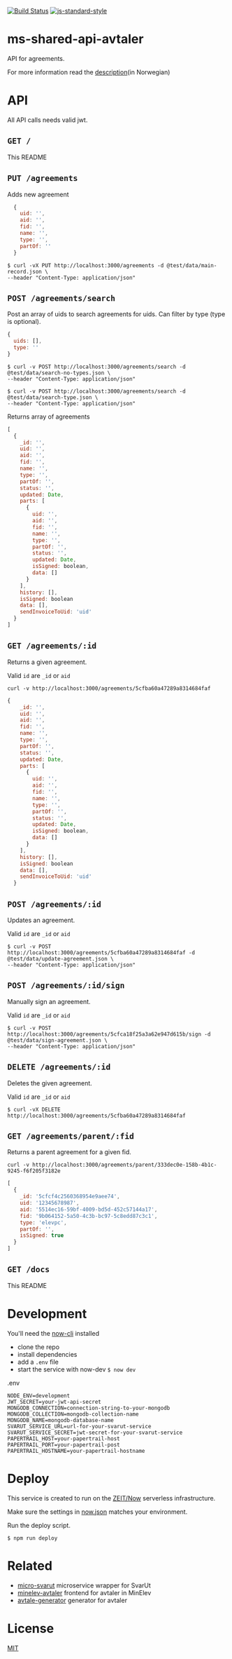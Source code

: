[![Build Status](https://travis-ci.com/vtfk/ms-shared-api-avtaler.svg?branch=master)](https://travis-ci.com/vtfk/ms-shared-api-avtaler)
[![js-standard-style](https://img.shields.io/badge/code%20style-standard-brightgreen.svg?style=flat)](https://github.com/feross/standard)

# ms-shared-api-avtaler

API for agreements.

For more information read the [description](docs/beskrivelse.md)(in Norwegian)

# API

All API calls needs valid jwt.

## ```GET /```

This README

## ```PUT /agreements```

Adds new agreement

```JavaScript
  {
    uid: '',
    aid: '',
    fid: '',
    name: '',
    type: '',
    partOf: ''
  } 
```

```
$ curl -vX PUT http://localhost:3000/agreements -d @test/data/main-record.json \
--header "Content-Type: application/json"
```

## ```POST /agreements/search```

Post an array of uids to search agreements for uids.
Can filter by type (type is optional).

```JavaScript
{
  uids: [],
  type: ''
}
```

```
$ curl -v POST http://localhost:3000/agreements/search -d @test/data/search-no-types.json \
--header "Content-Type: application/json"
```

```
$ curl -v POST http://localhost:3000/agreements/search -d @test/data/search-type.json \
--header "Content-Type: application/json"
```

Returns array of agreements 

```JavaScript
[
  {
    _id: '',
    uid: '',
    aid: '',
    fid: '',
    name: '',
    type: '',
    partOf: '',
    status: '',
    updated: Date,
    parts: [
      {
        uid: '',
        aid: '',
        fid: '',
        name: '',
        type: '',
        partOf: '',
        status: '',
        updated: Date,
        isSigned: boolean,
        data: []
      }
    ],
    history: [],
    isSigned: boolean
    data: [],
    sendInvoiceToUid: 'uid'
  }  
]
```

## ```GET /agreements/:id```

Returns a given agreement.

Valid `id` are `_id` or `aid`

```
curl -v http://localhost:3000/agreements/5cfba60a47289a8314684faf
```

```JavaScript
{
    _id: '',
    uid: '',
    aid: '',
    fid: '',
    name: '',
    type: '',
    partOf: '',
    status: '',
    updated: Date,
    parts: [
      {
        uid: '',
        aid: '',
        fid: '',
        name: '',
        type: '',
        partOf: '',
        status: '',
        updated: Date,
        isSigned: boolean,
        data: []
      }
    ],
    history: [],
    isSigned: boolean
    data: [],
    sendInvoiceToUid: 'uid'
  }
```

## ```POST /agreements/:id```

Updates an agreement.

Valid `id` are `_id` or `aid`

```
$ curl -v POST http://localhost:3000/agreements/5cfba60a47289a8314684faf -d @test/data/update-agreement.json \
--header "Content-Type: application/json"
```

## ```POST /agreements/:id/sign```

Manually sign an agreement.

Valid `id` are `_id` or `aid`

```
$ curl -v POST http://localhost:3000/agreements/5cfca18f25a3a62e947d615b/sign -d @test/data/sign-agreement.json \
--header "Content-Type: application/json"
```

## ```DELETE /agreements/:id```

Deletes the given agreement.

Valid `id` are `_id` or `aid`

```
$ curl -vX DELETE http://localhost:3000/agreements/5cfba60a47289a8314684faf
```

## ```GET /agreements/parent/:fid```

Returns a parent agreement for a given fid.

```
curl -v http://localhost:3000/agreements/parent/333dec0e-158b-4b1c-9245-f6f205f3182e
```

```JavaScript
[
  {
    _id: '5cfcf4c2560368954e9aee74',
    uid: '12345678987',
    aid: '5514ec16-59bf-4009-bd5d-452c57144a17',
    fid: '9b064152-5a50-4c3b-bc97-5c8edd87c3c1',
    type: 'elevpc',
    partOf: '',
    isSigned: true
  }
]
```

## ```GET /docs```

This README

# Development

You'll need the [now-cli](https://zeit.co/now) installed

- clone the repo
- install dependencies
- add a `.env` file
- start the service with now-dev ```$ now dev```

.env

```
NODE_ENV=development
JWT_SECRET=your-jwt-api-secret
MONGODB_CONNECTION=connection-string-to-your-mongodb
MONGODB_COLLECTION=mongodb-collection-name
MONGODB_NAME=mongodb-database-name
SVARUT_SERVICE_URL=url-for-your-svarut-service
SVARUT_SERVICE_SECRET=jwt-secret-for-your-svarut-service
PAPERTRAIL_HOST=your-papertrail-host
PAPERTRAIL_PORT=your-papertrail-post
PAPERTRAIL_HOSTNAME=your-papertrail-hostname
```

# Deploy

This service is created to run on the [ZEIT/Now](https://zeit.co/now) serverless infrastructure.

Make sure the settings in [now.json](now.json) matches your environment.

Run the deploy script.

```
$ npm run deploy
```

# Related

- [micro-svarut](https://github.com/telemark/micro-svarut) microservice wrapper for SvarUt
- [minelev-avtaler](https://github.com/telemark/minelev-avtaler) frontend for avtaler in MinElev
- [avtale-generator](https://github.com/telemark/avtale-generator) generator for avtaler

# License

[MIT](LICENSE)